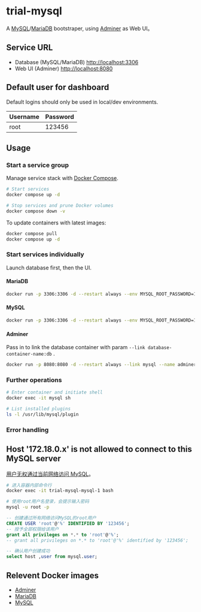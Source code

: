 # trial-mysql

A [MySQL](https://dev.mysql.com/doc/)/[MariaDB](https://mariadb.org/documentation/) bootstraper, using [Adminer](https://www.adminer.org/) as Web UI。

## Service URL

- Database (MySQL/MariaDB) [http://localhost:3306](http://localhost:3306)
- Web UI (Adminer) [http://localhost:8080](http://localhost:8080)

## Default user for dashboard

Default logins should only be used in local/dev environments.

| Username | Password |
| -------- | -------- |
| root     | 123456   |

## Usage

### Start a service group

Manage service stack with [Docker Compose](https://docs.docker.com/compose/).

```bash
# Start services
docker compose up -d

# Stop services and prune Docker volumes
docker compose down -v
```

To update containers with latest images:

```bash
docker compose pull
docker compose up -d
```

### Start services individually

Launch database first, then the UI.

#### MariaDB

```bash
docker run -p 3306:3306 -d --restart always --env MYSQL_ROOT_PASSWORD=123456 --name=mysql mariadb:latest
```

#### MySQL

```bash
docker run -p 3306:3306 -d --restart always --env MYSQL_ROOT_PASSWORD=123456 --name=mysql mysql:latest
```

#### Adminer

Pass in to link the database container with param `--link database-container-name:db` .

```bash
docker run -p 8080:8080 -d --restart always --link mysql --name adminer adminer:latest
```

### Further operations

```bash
# Enter container and initiate shell
docker exec -it mysql sh

# List installed plugins
ls -l /usr/lib/mysql/plugin
```

### Error handling

## Host '172.18.0.x' is not allowed to connect to this MySQL server

[用户无权通过当前网络访问 MySQL](https://github.com/docker-library/mysql/issues/275)。

```bash
# 进入容器内部命令行
docker exec -it trial-mysql-mysql-1 bash

# 使用root用户名登录，会提示输入密码
mysql -u root -p
```

```sql
-- 创建通过所有网络访问MySQL的root用户
CREATE USER 'root'@'%' IDENTIFIED BY '123456';
-- 授予全部权限给该用户
grant all privileges on *.* to 'root'@'%';
-- grant all privileges on *.* to 'root'@'%' identified by '123456';

-- 确认用户创建成功
select host ,user from mysql.user;
```

## Relevent Docker images

- [Adminer](https://hub.docker.com/_/adminer)
- [MariaDB](https://hub.docker.com/_/mariadb)
- [MySQL](https://hub.docker.com/_/mysql)
